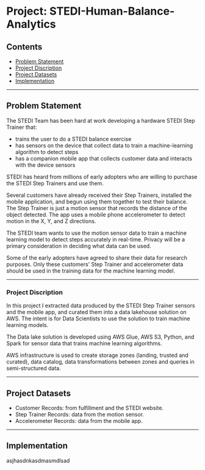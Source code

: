# Project: STEDI-Human-Balance-Analytics

## Contents

+ [Problem Statement](#Problem-Statement)
+ [Project Discription](#Project-Discription)
+ [Project Datasets](#Project-Datasets)
+ [Implementation](Implementation)


---
## Problem Statement

The STEDI Team has been hard at work developing a hardware STEDI Step Trainer that:
- trains the user to do a STEDI balance exercise
- has sensors on the device that collect data to train a machine-learning algorithm to detect steps
- has a companion mobile app that collects customer data and interacts with the device sensors

STEDI has heard from millions of early adopters who are willing to purchase the STEDI Step Trainers and use them.

Several customers have already received their Step Trainers, installed the mobile application, and begun using them together to test their balance. The Step Trainer is just a motion sensor that records the distance of the object detected. The app uses a mobile phone accelerometer to detect motion in the X, Y, and Z directions.

The STEDI team wants to use the motion sensor data to train a machine learning model to detect steps accurately in real-time. Privacy will be a primary consideration in deciding what data can be used.

Some of the early adopters have agreed to share their data for research purposes. Only these customers’ Step Trainer and accelerometer data should be used in the training data for the machine learning model.

---

### Project Discription

In this project I extracted data produced by the STEDI Step Trainer sensors and the mobile app, and curated them into a data lakehouse solution on AWS. The intent is for Data Scientists to use the solution to train machine learning models. 

The Data lake solution is developed using AWS Glue, AWS S3, Python, and Spark for sensor data that trains machine learning algorithms.

AWS infrastructure is used to create storage zones (landing, trusted and curated), data catalog, data transformations between zones and queries in semi-structured data.

---

## Project Datasets

* Customer Records: from fulfillment and the STEDI website.  
* Step Trainer Records: data from the motion sensor.
* Accelerometer Records: data from the mobile app.

---

## Implementation

asjhasdnkasdmasmdlsad
